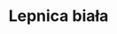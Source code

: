 ---
title: 'Lepnica biała'
latina: '(Silene latifolia)'
pubDate: 'Jun 12 2025'
mainImage: 'https://res.cloudinary.com/drvpquisg/image/upload/t_website/v1749682991/lepnica_biala_doqvvl.jpg'
level1: 'rośliny naczyniowe'
level2: 'goździkowce'
level3: 'goździkowate'
level4: 'lepnica'
flowertime: 'czerwiec - wrzesień'
where: 'Rodzimy obszar występowania tego gatunku obejmuje Europę, zachodnią Azję i północną Afrykę. Wprowadzony i zadomowiony został w Ameryce Północnej. Rozprzestrzeniła się także w innych rejonach świata i obecnie występuje również w Azji Wschodniej (Sachalin, Korea, Japonia), Ameryce Południowej (Wenezuela), niektórych krajach Afryki, w Australii i na Nowej Zelandii. W Polsce jest pospolita na całym niżu i w niższych położeniach górskich. Według niektórych źródeł jest w Polsce archeofitem.'
---